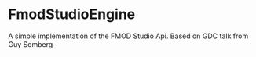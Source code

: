 # FmodStudioEngine

A simple implementation of the FMOD Studio Api. Based on GDC talk from Guy Somberg
